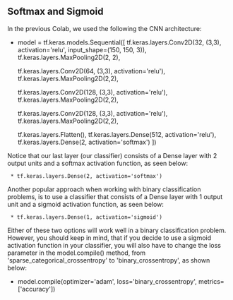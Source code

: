 ## Softmax and Sigmoid

In the previous Colab, we used the following the CNN architecture:

* model = tf.keras.models.Sequential([
    tf.keras.layers.Conv2D(32, (3,3), activation='relu', input_shape=(150, 150, 3)),
    tf.keras.layers.MaxPooling2D(2, 2),

    tf.keras.layers.Conv2D(64, (3,3), activation='relu'),
    tf.keras.layers.MaxPooling2D(2,2),

    tf.keras.layers.Conv2D(128, (3,3), activation='relu'),
    tf.keras.layers.MaxPooling2D(2,2),

    tf.keras.layers.Conv2D(128, (3,3), activation='relu'),
    tf.keras.layers.MaxPooling2D(2,2),

    tf.keras.layers.Flatten(),
    tf.keras.layers.Dense(512, activation='relu'),
    tf.keras.layers.Dense(2, activation='softmax')
])

Notice that our last layer (our classifier) consists of a Dense layer with 2 output units and a softmax activation function, as seen below:

     * tf.keras.layers.Dense(2, activation='softmax')

Another popular approach when working with binary classification problems, is to use a classifier that consists of a Dense layer with 1 output unit and a sigmoid activation function, as seen below:

     * tf.keras.layers.Dense(1, activation='sigmoid')

Either of these two options will work well in a binary classification problem. However, you should keep in mind, that if you decide to use a sigmoid activation function in your classifier, you will also have to change the loss parameter in the model.compile() method, from 'sparse_categorical_crossentropy' to 'binary_crossentropy', as shown below:

* model.compile(optimizer='adam', 
              loss='binary_crossentropy',
              metrics=['accuracy'])